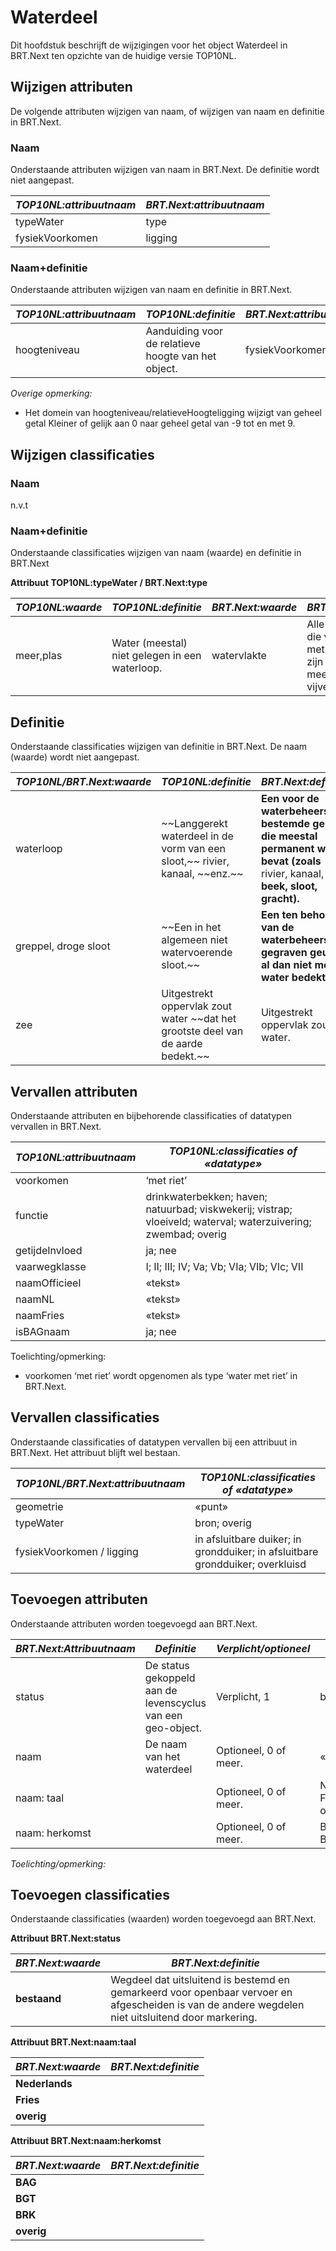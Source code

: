 Waterdeel
=========

Dit hoofdstuk beschrijft de wijzigingen voor het object Waterdeel in BRT.Next
ten opzichte van de huidige versie TOP10NL.

Wijzigen attributen
-------------------

De volgende attributen wijzigen van naam, of wijzigen van naam en definitie in
BRT.Next.

### Naam

Onderstaande attributen wijzigen van naam in BRT.Next. De definitie wordt niet
aangepast.

| *TOP10NL:attribuutnaam* | *BRT.Next:attribuutnaam* |
|-------------------------|--------------------------|
| typeWater               | type                     |
| fysiekVoorkomen         | ligging                  |

### Naam+definitie

Onderstaande attributen wijzigen van naam en definitie in BRT.Next.

| *TOP10NL:attribuutnaam* | *TOP10NL:definitie*                                 | *BRT.Next:attribuutnaam* | *BRT.Next:definitie*                                |
|-------------------------|-----------------------------------------------------|--------------------------|-----------------------------------------------------|
| hoogteniveau            | Aanduiding voor de relatieve hoogte van het object. | fysiekVoorkomen          | Aanduiding voor de relatieve hoogte van het object. |

*Overige opmerking:*

-   Het domein van hoogteniveau/relatieveHoogteligging wijzigt van geheel getal
    Kleiner of gelijk aan 0 naar geheel getal van -9 tot en met 9.

Wijzigen classificaties
-----------------------

### Naam

n.v.t

### Naam+definitie

Onderstaande classificaties wijzigen van naam (waarde) en definitie in BRT.Next

**Attribuut TOP10NL:typeWater / BRT.Next:type**

| *TOP10NL:waarde* | *TOP10NL:definitie*                            | *BRT.Next:waarde* | *BRT.Next:definitie*                                                                              |
|------------------|------------------------------------------------|-------------------|---------------------------------------------------------------------------------------------------|
| meer,plas        | Water (meestal) niet gelegen in een waterloop. | watervlakte       | Alle oppervlakken die vrij permanent met zoet water zijn bedekt. (zoals meer, plas, ven, vijver). |

Definitie
---------

Onderstaande classificaties wijzigen van definitie in BRT.Next. De naam (waarde)
wordt niet aangepast.

| *TOP10NL/BRT.Next:waarde* | *TOP10NL:definitie*                                                                 | *BRT.Next:definitie*                                                                                                             |
|---------------------------|-------------------------------------------------------------------------------------|----------------------------------------------------------------------------------------------------------------------------------|
| waterloop                 | \~\~Langgerekt waterdeel in de vorm van een sloot,\~\~ rivier, kanaal, \~\~enz.\~\~ | **Een voor de waterbeheersing bestemde geul die meestal permanent water bevat (zoals** rivier, kanaal, **beek, sloot, gracht).** |
| greppel, droge sloot      | \~\~Een in het algemeen niet watervoerende sloot.\~\~                               | **Een ten behoeve van de waterbeheersing gegraven geul die al dan niet met water bedekt is.**                                    |
| zee                       | Uitgestrekt oppervlak zout water \~\~dat het grootste deel van de aarde bedekt.\~\~ | Uitgestrekt oppervlak zout water.                                                                                                |

Vervallen attributen
--------------------

Onderstaande attributen en bijbehorende classificaties of datatypen vervallen in
BRT.Next.

| *TOP10NL:attribuutnaam* | *TOP10NL:classificaties of «datatype»*                                                                         |
|-------------------------|----------------------------------------------------------------------------------------------------------------|
| voorkomen               | ‘met riet’                                                                                                     |
| functie                 | drinkwaterbekken; haven; natuurbad; viskwekerij; vistrap; vloeiveld; waterval; waterzuivering; zwembad; overig |
| getijdeInvloed          | ja; nee                                                                                                        |
| vaarwegklasse           | I; II; III; IV; Va; Vb; VIa; VIb; VIc; VII                                                                     |
| naamOfficieel           | «tekst»                                                                                                        |
| naamNL                  | «tekst»                                                                                                        |
| naamFries               | «tekst»                                                                                                        |
| isBAGnaam               | ja; nee                                                                                                        |

Toelichting/opmerking:

-   voorkomen ‘met riet’ wordt opgenomen als type ‘water met riet’ in BRT.Next.

Vervallen classificaties
------------------------

Onderstaande classificaties of datatypen vervallen bij een attribuut in
BRT.Next. Het attribuut blijft wel bestaan.

| *TOP10NL/BRT.Next:attribuutnaam* | *TOP10NL:classificaties of «datatype»*                                        |
|----------------------------------|-------------------------------------------------------------------------------|
| geometrie                        | «punt»                                                                        |
| typeWater                        | bron; overig                                                                  |
| fysiekVoorkomen / ligging        | in afsluitbare duiker; in grondduiker; in afsluitbare grondduiker; overkluisd |

Toevoegen attributen
--------------------

Onderstaande attributen worden toegevoegd aan BRT.Next.

| *BRT.Next:Attribuutnaam* | *Definitie*                                                 | *Verplicht/optioneel* | *Domein*                  |
|--------------------------|-------------------------------------------------------------|-----------------------|---------------------------|
| status                   | De status gekoppeld aan de levenscyclus van een geo-object. | Verplicht, 1          | bestaand                  |
| naam                     | De naam van het waterdeel                                   | Optioneel, 0 of meer. | «tekst»                   |
| naam: taal               |                                                             | Optioneel, 0 of meer. | Nederlands; Fries; overig |
| naam: herkomst           |                                                             | Optioneel, 0 of meer. | BAG; BGT; BRK; overig     |

*Toelichting/opmerking:*

Toevoegen classificaties
------------------------

Onderstaande classificaties (waarden) worden toegevoegd aan BRT.Next.

**Attribuut BRT.Next:status**

| *BRT.Next:waarde* | *BRT.Next:definitie*                                                                                                                              |
|-------------------|---------------------------------------------------------------------------------------------------------------------------------------------------|
| **bestaand**      | Wegdeel dat uitsluitend is bestemd en gemarkeerd voor openbaar vervoer en afgescheiden is van de andere wegdelen niet uitsluitend door markering. |

**Attribuut BRT.Next:naam:taal**

| *BRT.Next:waarde* | *BRT.Next:definitie* |
|-------------------|----------------------|
| **Nederlands**    |                      |
| **Fries**         |                      |
| **overig**        |                      |

**Attribuut BRT.Next:naam:herkomst**

| *BRT.Next:waarde* | *BRT.Next:definitie* |
|-------------------|----------------------|
| **BAG**           |                      |
| **BGT**           |                      |
| **BRK**           |                      |
| **overig**        |                      |
